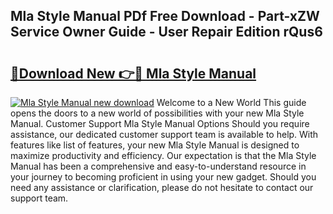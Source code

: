 ## Mla Style Manual PDf Free Download - Part-xZW Service Owner Guide - User Repair Edition rQus6

# <h2><a href="http://cf2285.oget.top/?id=Mla+Style+Manual">🔗Download New 👉🔴 Mla Style Manual</a></h2>

[![Mla Style Manual new download](https://i.imgur.com/5g1atiW.png)](http://cf2285.oget.top/?id=Mla+Style+Manual)
Welcome to a New World This guide opens the doors to a new world of possibilities with your new Mla Style Manual. Customer Support Mla Style Manual Options Should you require assistance, our dedicated customer support team is available to help. With features like list of features, your new Mla Style Manual is designed to maximize productivity and efficiency. Our expectation is that the Mla Style Manual has been a comprehensive and easy-to-understand resource in your journey to becoming proficient in using your new gadget. Should you need any assistance or clarification, please do not hesitate to contact our support team.

